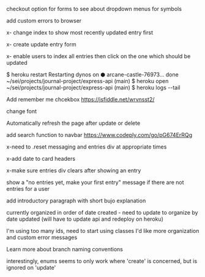 checkout option for forms to see about dropdown menus for symbols

add custom errors to browser

x- change index to show most recently updated entry first

x- create update entry form

x- enable users to index all entries then click on the one which should be updated


$ heroku restart
Restarting dynos on ⬢ arcane-castle-76973... done
~/sei/projects/journal-project/express-api (main)
$ heroku open
~/sei/projects/journal-project/express-api (main)
$ heroku logs --tail


Add remember me chcekbox
https://jsfiddle.net/wrvnsst2/


change font

Automatically refresh the page after update or delete

add search function to navbar
https://www.codeply.com/go/pG674ErRQg

x-need to .reset messaging and entries div at appropriate times

x-add date to card headers

x-make sure entries div clears after showing an entry

show a "no entries yet, make your first entry" message if there are not entries for a user

add introductory paragraph with short bujo explanation

currently organized in order of date created - need to update to organize by date updated
  (will have to update api and redeploy on heroku)

I'm using too many ids, need to start using classes
I'd like more organization and custom error messages

Learn more about branch naming conventions

interestingly, enums seems to only work where 'create' is concerned, but is ignored on 'update'
